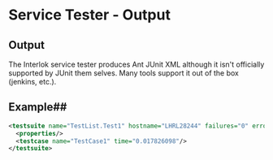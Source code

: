 # Service Tester - Output

## Output ##

The Interlok service tester produces Ant JUnit XML although it isn't officially supported by JUnit them selves. Many tools support it out of the box (jenkins, etc.).

## Example##

```xml
<testsuite name="TestList.Test1" hostname="LHRL28244" failures="0" errors="0" tests="1" skipped="0" timestamp="2017-12-18T03:22:13" time="0.018244542">
  <properties/>
  <testcase name="TestCase1" time="0.017826098"/>
</testsuite>
```